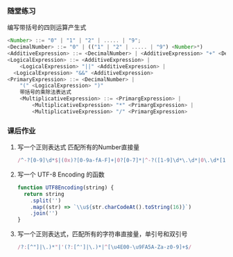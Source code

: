 ### 随堂练习

编写带括号的四则运算产生式

```javascript
<Number> ::= "0" | "1" | "2" | ..... | "9";
<DecimalNumber> ::= "0" | (("1" | "2" | ..... | "9") <Number>*)
<AdditiveExpression> ::= <DecimalNumber> | <AdditiveExpression> "+" <DecimalNumber>
<LogicalExpression> ::= <AdditiveExpression> |
	<LogicalExpression> "||" <AdditiveExpression> |
  <LogicalExpression> "&&" <AdditiveExpression>
<PrimaryExpression> ::= <DecimalNumber> |
	"(" <LogicalExpression> ")"
	带括号的乘除法表达式
	<MultiplicativeExpression> ::= <PrimargExpression> |
		<MultiplicativeExpression> "*" <PrimargExpression> |
		<MultiplicativeExpression> "/" <PrimargExpression>
```

### 课后作业

1. 写一个正则表达式 匹配所有的Number直接量

   ```javascript
   /^-?[0-9]\d*$|(0x)?[0-9a-fA-F]+|0?[0-7]*|^-?([1-9]\d*\.\d*|0\.\d*[1-9]\d*|0?\.0+|0)$/
   ```

2. 写一个 UTF-8 Encoding 的函数

   ```javascript
   function UTF8Encoding(string) {
     return string
       .split('')
       .map((str) => `\\u${str.charCodeAt().toString(16)}`)
       .join('')
   }
   ```

3. 写一个正则表达式，匹配所有的字符串直接量，单引号和双引号

   ```javascript
   /?:[^"]|\.)*"|'(?:[^']|\.)*|^[\u4E00-\u9FA5A-Za-z0-9]+$/
   ```

   